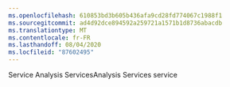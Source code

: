 ```yaml
---
ms.openlocfilehash: 610853bd3b605b436afa9cd28fd774067c1988f1
ms.sourcegitcommit: ad4d92dce894592a259721a1571b1d8736abacdb
ms.translationtype: MT
ms.contentlocale: fr-FR
ms.lasthandoff: 08/04/2020
ms.locfileid: "87602495"
---
```

<span data-ttu-id="2a48c-101">Service Analysis Services</span><span class="sxs-lookup"><span data-stu-id="2a48c-101">Analysis Services service</span></span>

